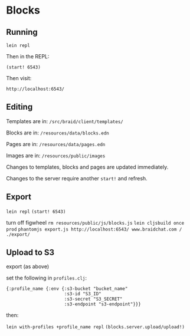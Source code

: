 # Blocks

## Running

```
lein repl
```
Then in the REPL:
```
(start! 6543)
```
Then visit:
```
http://localhost:6543/
```

## Editing

Templates are in:
`/src/braid/client/templates/`

Blocks are in:
`/resources/data/blocks.edn`

Pages are in:
`/resources/data/pages.edn`

Images are in:
`/resources/public/images`



Changes to templates, blocks and pages are updated immediately.

Changes to the server require another `start!` and refresh.


## Export

`lein repl`
`(start! 6543)`

turn off figwheel
`rm resources/public/js/blocks.js`
`lein cljsbuild once prod`
`phantomjs export.js http://localhost:6543/ www.braidchat.com / ./export/`


## Upload to S3

export (as above)

set the following in `profiles.clj`:

```
{:profile_name {:env {:s3-bucket "bucket_name"
                      :s3-id "S3_ID"
                      :s3-secret "S3_SECRET"
                      :s3-endpoint "s3-endpoint"}}}
```

then:

`lein with-profiles +profile_name repl`
`(blocks.server.upload/upload!)`
